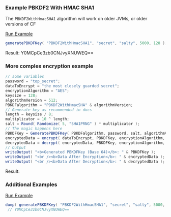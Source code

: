 ### Example PBKDF2 With HMAC SHA1

The `PBKDF2WithHmacSHA1` algorithm will work on older JVMs, or older versions of CF

<a href="https://try.boxlang.io/?code=eJxLT81LLUosSQ1w8nZx806t1FBQAjONwjNLMjxyE5ODPRwNlXQUlIpTk4tSS8CsxJySSiDD1MDAQEfB0MhCQdOaCwA5uBR8" target="_blank">Run Example</a>

```java
generatePBKDFKey( "PBKDF2WithHmacSHA1", "secret", "salty", 5000, 128 );

```

Result: Y0MCpCe3zb0CNJvyXNUWEQ==

### More complex encryption example




```java
// some variables
password = "top_secret";
dataToEncrypt = "the most closely guarded secret";
encryptionAlgorithm = "AES";
keysize = 128;
algorithmVersion = 512;
PBKDFalgorithm = "PBKDF2WithHmacSHA" & algorithmVersion;
// Generate key as recommended in docs
length = keysize / 8;
multiplicator = 10 ^ length;
salt = Round( Randomize( 5, "SHA1PRNG" ) * multiplicator );
// The magic happens here
PBKDFKey = GeneratePBKDFKey( PBKDFalgorithm, password, salt, algorithmVersion, keysize );
encryptedData = encrypt( dataToEncrypt, PBKDFKey, encryptionAlgorithm, "BASE64" );
decryptedData = decrypt( encryptedData, PBKDFKey, encryptionAlgorithm, "BASE64" );
// Output
writeOutput( "<b>Generated PBKDFKey (Base 64)</b>: " & PBKDFKey );
writeOutput( "<br /><b>Data After Encryption</b>: " & encryptedData );
writeOutput( "<br /><b>Data After Decryption</b>: " & decryptedData );

```

Result: 

### Additional Examples

<a href="https://try.boxlang.io/?code=eJxLKc0t0FBIT81LLUosSQ1w8nZx806t1FBQAjONwjNLMjxyE5ODPRwNlXQUlIpTk4tSS8CsxJySSiDD1MDAQEfB0MhCQVNB05pLQV9fIdLA17nAOdW4KsnA2c%2BrrDLCLzTcNdDWlgsACv4fBw%3D%3D" target="_blank">Run Example</a>

```java
dump( generatePBKDFKey( "PBKDF2WithHmacSHA1", "secret", "salty", 5000, 128 ) );
 // Y0MCpCe3zb0CNJvyXNUWEQ==

```


